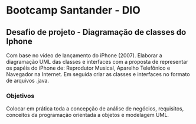 # Bootcamp Santander - DIO

## Desafio de projeto - Diagramação de classes do Iphone
Com base no vídeo de lançamento do iPhone (2007). Elaborar a diagramação UML das classes e interfaces com a proposta de representar os papéis do iPhone de: Reprodutor Musical, Aparelho Telefônico e Navegador na Internet. Em seguida criar as classes e interfaces no formato de arquivos .java.

### Objetivos
Colocar em prática toda a concepção de análise de negócios, requisitos, conceitos da programação orientada a objetos e modelagem UML.
